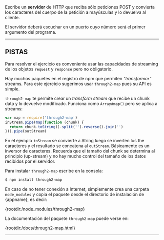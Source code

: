Escribe un **servidor** de HTTP que reciba sólo peticiones POST y convierta los caracteres del cuerpo de la petición a mayúsculas y lo devuelva al cliente.

El servidor deberá escuchar en un puerto cuyo número será el primer argumento del programa.

----------------------------------------------------------------------
## PISTAS

Para resolver el ejercicio es conveniente usar las capacidades de streaming de los objetos `request` y `response` pero no obligatorio.

Hay muchos paquetes en el registro de npm que permiten *"transformar"* streams. Para este ejercicio sugerimos usar `through2-map` pues su API es simple.

`through2-map` te permite crear un *transform stream* que recibe un chunk data y lo devuelve modificado. Funciona como `Array#map()` pero se aplica a streams:

```js
var map = require('through2-map')
inStream.pipe(map(function (chunk) {
  return chunk.toString().split('').reverse().join('')
})).pipe(outStream)
```

En el ejemplo `inStream` se convierte a String luego se inverten los the caracteres y el resultado se concatena al `outStream`. Básicamente es un inversor de caracteres. Recuerda que el tamaño del chunk se determina al principio (up-stream) y no hay mucho control del tamaño de los datos recibidos por el servidor.

Para instalar `through2-map` escribe en la consola:

```sh
$ npm install through2-map
```
En caso de no tener conexión a Internet, simplemente crea una carpeta `node_modules` y copia el paquete desde el directorio de instalación de {appname}, es decir:

  {rootdir:/node_modules/through2-map}

La documentación del paquete `through2-map` puede verse en:

  {rootdir:/docs/through2-map.html}

----------------------------------------------------------------------
